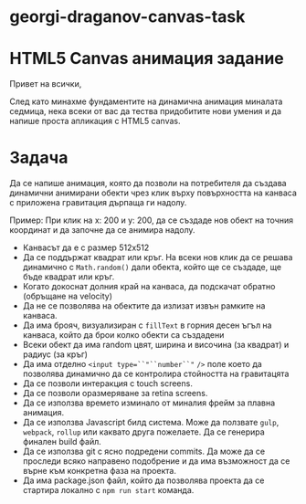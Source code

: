 # georgi-draganov-canvas-task


# HTML5 Canvas анимация задание

Привет на всички,

След като минахме фундаментите на динамична анимация миналата седмица, нека всеки от вас да тества придобитите нови умения и да напише проста апликация с HTML5 canvas.

# Задача

Да се напише анимация, която да позволи на потребителя да създава динамични анимирани обекти чрез клик върху повърхността на канваса с приложена гравитация дърпаща ги надолу.

Пример: При клик на x: 200 и y: 200, да се създаде нов обект на точния координат и да започне да се анимира надолу.


- Канвасът да е с размер 512х512
- Да се поддържат квадрат или кръг. На всеки нов клик да се решава динамично с `Math.random()` дали обекта, който ще се създаде, ще бъде квадрат или кръг.
- Когато докоснат долния край на канваса, да подскачат обратно (обръщане на velocity)
- Да не се позволява на обектите да излизат извън рамките на канваса.
- Да има брояч, визуализиран с `fillText` в горния десен ъгъл на канваса, който да брои колко обекти са създадени
- Всеки обект да има random цвят, ширина и височина (за квадрат) и радиус (за кръг)
- Да има отделно `<input type=``"``number``"` `/>` поле което да позволява динамично да се контролира стойността на гравитацята
- Да се позволи интеракция с touch screens.
- Да се позволи оразмеряване за retina screens.
- Да се използва времето изминало от миналия фрейм за плавна анимация.
- Да се използва Javascript билд система. Може да ползвате `gulp`, `webpack`, `rollup` или каквато друга пожелаете. Да се генерира финален build файл.
- Да се използва git с ясно подредени commits. Да може да се проследи всяко направено подобрение и да има възможност да се върне към конкретна фаза на проекта.
- Да има package.json файл, който да позволява проекта да се стартира локално с `npm run start` команда.